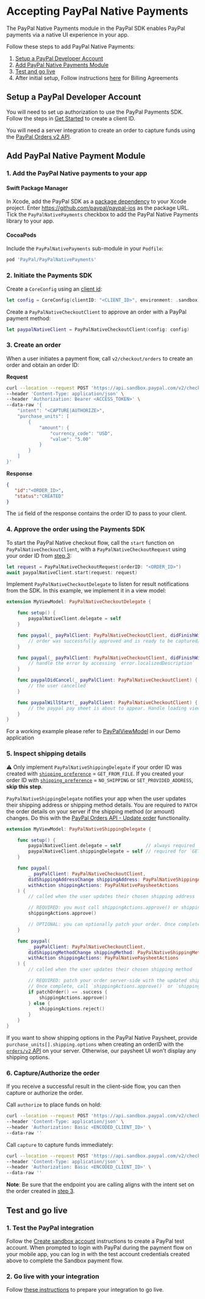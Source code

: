 # Accepting PayPal Native Payments

The PayPal Native Payments module in the PayPal SDK enables PayPal payments via a native UI experience in your app.

Follow these steps to add PayPal Native Payments:

1. [Setup a PayPal Developer Account](#setup-a-paypal-developer-account)
2. [Add PayPal Native Payments Module](#add-paypal-native-payments-module)
3. [Test and go live](#test-and-go-live)
4. After initial setup, Follow instructions [here](#billing-agreement) for Billing Agreements

## Setup a PayPal Developer Account

You will need to set up authorization to use the PayPal Payments SDK. 
Follow the steps in [Get Started](https://developer.paypal.com/api/rest/#link-getstarted) to create a client ID. 

You will need a server integration to create an order to capture funds using the [PayPal Orders v2 API](https://developer.paypal.com/docs/api/orders/v2). 

## Add PayPal Native Payment Module

### 1. Add the PayPal Native payments to your app

#### Swift Package Manager

In Xcode, add the PayPal SDK as a [package dependency](https://developer.apple.com/documentation/swift_packages/adding_package_dependencies_to_your_app) to your Xcode project. Enter https://github.com/paypal/paypal-ios as the package URL. Tick the `PayPalNativePayments` checkbox to add the PayPal Native Payments library to your app.

#### CocoaPods

Include the `PayPalNativePayments` sub-module in your `Podfile`:

```ruby
pod 'PayPal/PayPalNativePayments'
```

### 2. Initiate the Payments SDK

Create a `CoreConfig` using an [client id](https://developer.paypal.com/api/rest/):

```swift
let config = CoreConfig(clientID: "<CLIENT_ID>", environment: .sandbox)
```

Create a `PayPalNativeCheckoutClient` to approve an order with a PayPal payment method:

```swift
let paypalNativeClient = PayPalNativeCheckoutClient(config: config)
```

### 3. Create an order

When a user initiates a payment flow, call `v2/checkout/orders` to create an order and obtain an order ID:

**Request**
```bash
curl --location --request POST 'https://api.sandbox.paypal.com/v2/checkout/orders/' \
--header 'Content-Type: application/json' \
--header 'Authorization: Bearer <ACCESS_TOKEN>' \
--data-raw '{
    "intent": "<CAPTURE|AUTHORIZE>",
    "purchase_units": [
        {
            "amount": {
                "currency_code": "USD",
                "value": "5.00"
            }
        }
    ]
}'
```

**Response**
```json
{
   "id":"<ORDER_ID>",
   "status":"CREATED"
}
```

The `id` field of the response contains the order ID to pass to your client.

### 4. Approve the order using the Payments SDK

To start the PayPal Native checkout flow, call the `start` function on `PayPalNativeCheckoutClient`, with a `PayPalNativeCheckoutRequest` using your order ID from [step 3](#3-create-an-order): 

```swift
let request = PayPalNativeCheckoutRequest(orderID: "<ORDER_ID>")
await paypalNativeClient.start(request: request)
```

Implement `PayPalNativeCheckoutDelegate` to listen for result notifications from the SDK. In this example, we implement it in a view model:

```swift
extension MyViewModel: PayPalNativeCheckoutDelegate {

    func setup() {
        paypalNativeClient.delegate = self
    }

    func paypal(_ payPalClient: PayPalNativeCheckoutClient, didFinishWithResult result: PayPalNativeCheckoutResult) {
        // order was successfully approved and is ready to be captured/authorized (see step 5)
    }

    func paypal(_ payPalClient: PayPalNativeCheckoutClient, didFinishWithError error: CoreSDKError) {
        // handle the error by accessing `error.localizedDescription`
    }

    func paypalDidCancel(_ payPalClient: PayPalNativeCheckoutClient) {
        // the user cancelled
    }

    func paypalWillStart(_ payPalClient: PayPalNativeCheckoutClient) {
        // the paypal pay sheet is about to appear. Handle loading views, spinners, etc.
    }
}
```

For a working example please refer to [PayPalViewModel](../../Demo/Demo/ViewModels/PayPalViewModel.swift) in our Demo application

### 5. Inspect shipping details

:warning: Only implement `PayPalNativeShippingDelegate` if your order ID was created with [`shipping_preference`](https://developer.paypal.com/docs/api/orders/v2/#definition-order_application_context) = `GET_FROM_FILE`. If you created your order ID with [`shipping_preference`](https://developer.paypal.com/docs/api/orders/v2/#definition-order_application_context) = `NO_SHIPPING` or `SET_PROVIDED_ADDRESS`, **skip this step**.

`PayPalNativeShippingDelegate` notifies your app when the user updates their shipping address or shipping method details. You are required to `PATCH` the order details on your server if the shipping method (or amount) changes. Do this with the [PayPal Orders API - Update order](https://developer.paypal.com/docs/api/orders/v2/#orders_patch) functionality.

```swift
extension MyViewModel: PayPalNativeShippingDelegate {

    func setup() {
        paypalNativeClient.delegate = self         // always required
        paypalNativeClient.shippingDelegate = self // required for `GET_FROM_FILE` orders
    }

    func paypal(
        _ payPalClient: PayPalNativeCheckoutClient,
        didShippingAddressChange shippingAddress: PayPalNativeShippingAddress,
        withAction shippingActions: PayPalNativePaysheetActions
    ) {
        // called when the user updates their chosen shipping address

        // REQUIRED: you must call shippingActions.approve() or shippingActions.reject() in this callback
        shippingActions.approve()

        // OPTIONAL: you can optionally patch your order. Once complete, call shippingActions.approve() if successful or shippingActions.reject() if not.
    }

    func paypal(
        _ payPalClient: PayPalNativeCheckoutClient,
        didShippingMethodChange shippingMethod: PayPalNativeShippingMethod,
        withAction shippingActions: PayPalNativePaysheetActions
    ) {
        // called when the user updates their chosen shipping method

        // REQUIRED: patch your order server-side with the updated shipping amount.
        // Once complete, call `shippingActions.approve()` or `shippingActions.reject()`
        if patchOrder() == .success {
            shippingActions.approve()
        } else {
            shippingActions.reject()
        }
    }
}
```

If you want to show shipping options in the PayPal Native Paysheet, provide `purchase_units[].shipping.options` when creating an orderID with the [`orders/v2` API](https://developer.paypal.com/docs/api/orders/v2/#definition-purchase_unit) on your server. Otherwise, our paysheet UI won't display any shipping options.

### 6. Capture/Authorize the order

If you receive a successful result in the client-side flow, you can then capture or authorize the order. 

Call `authorize` to place funds on hold:

```bash
curl --location --request POST 'https://api.sandbox.paypal.com/v2/checkout/orders/<ORDER_ID>/authorize' \
--header 'Content-Type: application/json' \
--header 'Authorization: Basic <ENCODED_CLIENT_ID>' \
--data-raw ''
```

Call `capture` to capture funds immediately:

```bash
curl --location --request POST 'https://api.sandbox.paypal.com/v2/checkout/orders/<ORDER_ID>/capture' \
--header 'Content-Type: application/json' \
--header 'Authorization: Basic <ENCODED_CLIENT_ID>' \
--data-raw ''
```

**Note**: Be sure that the endpoint you are calling aligns with the intent set on the order created in [step 3](#3-initiate-the-payments-sdk).

## Test and go live

### 1. Test the PayPal integration

Follow the [Create sandbox account](https://developer.paypal.com/api/rest/#link-createsandboxaccounts) instructions to create a PayPal test account.
When prompted to login with PayPal during the payment flow on your mobile app, you can log in with the test account credentials created above to complete the Sandbox payment flow. 

### 2. Go live with your integration

Follow [these instructions](https://developer.paypal.com/api/rest/production/) to prepare your integration to go live.
